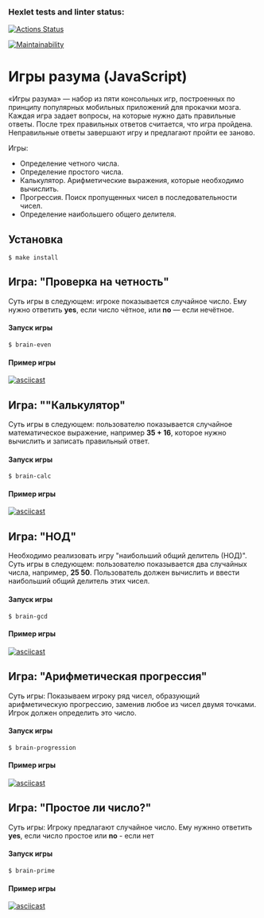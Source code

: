### Hexlet tests and linter status:
[![Actions Status](https://github.com/Ivankin-AnV/frontend-project-44/actions/workflows/hexlet-check.yml/badge.svg)](https://github.com/Ivankin-AnV/frontend-project-44/actions)

[![Maintainability](https://api.codeclimate.com/v1/badges/af7350a27208ebbb82c0/maintainability)](https://codeclimate.com/github/Ivankin-AnV/frontend-project-44/maintainability)

# Игры разума (JavaScript)

«Игры разума» — набор из пяти консольных игр, построенных по принципу популярных мобильных приложений для прокачки мозга. Каждая игра задает вопросы, на которые нужно дать правильные ответы. После трех правильных ответов считается, что игра пройдена. Неправильные ответы завершают игру и предлагают пройти ее заново. 

Игры:
- Определение четного числа.
- Определение простого числа.
- Калькулятор. Арифметические выражения, которые необходимо вычислить.
- Прогрессия. Поиск пропущенных чисел в последовательности чисел.
- Определение наибольшего общего делителя.


## Установка

```
$ make install
```

## Игра: "Проверка на четность"

Суть игры в следующем: игрокe показывается случайное число. Ему нужно ответить **yes**, если число чётное, или **no** — если нечётное.

#### Запуск игры

```
$ brain-even
``` 
#### Пример игры

[![asciicast](https://asciinema.org/a/TtQH9XlDCOGC9cf2pdOul6XnE.svg)](https://asciinema.org/a/TtQH9XlDCOGC9cf2pdOul6XnE)


## Игра: ""Калькулятор"
Суть игры в следующем: пользователю показывается случайное математическое выражение, например **35 + 16**, которое нужно вычислить и записать правильный ответ.

#### Запуск игры

```
$ brain-calc
```
#### Пример игры

[![asciicast](https://asciinema.org/a/INWnGgk2LMQqCVjz5lBcFauOf.svg)](https://asciinema.org/a/INWnGgk2LMQqCVjz5lBcFauOf)


## Игра: "НОД"
Необходимо реализовать игру "наибольший общий делитель (НОД)". Суть игры в следующем: пользователю показывается два случайных числа, например, **25 50**. Пользователь должен вычислить и ввести наибольший общий делитель этих чисел.
#### Запуск игры

```
$ brain-gcd
```
#### Пример игры

[![asciicast]( https://asciinema.org/a/V1HRN84gXXOqf3kQfm9FLCjap.svg)]( https://asciinema.org/a/V1HRN84gXXOqf3kQfm9FLCjap)


## Игра: "Арифметическая прогрессия"
Суть игры: Показываем игроку ряд чисел, образующий арифметическую прогрессию, заменив любое из чисел двумя точками. Игрок должен определить это число.
#### Запуск игры 

```
$ brain-progression
```
#### Пример игры

[![asciicast](https://asciinema.org/a/9soZcgv5H38mgZGUPjkPt5L1W.svg)](https://asciinema.org/a/9soZcgv5H38mgZGUPjkPt5L1W)

## Игра: "Простое ли число?"
Суть игры: Игроку предлагают случайное число. Ему нужнно ответить **yes**, если число простое или **no** - если нет
#### Запуск игры 
```
$ brain-prime
```
#### Пример игры

[![asciicast](https://asciinema.org/a/30h55axmIWR67RWY4vQK13nsz.svg)](https://asciinema.org/a/30h55axmIWR67RWY4vQK13nsz)
